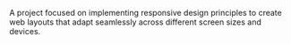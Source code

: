 A project focused on implementing responsive design principles to create web layouts that adapt seamlessly across different screen sizes and devices.
